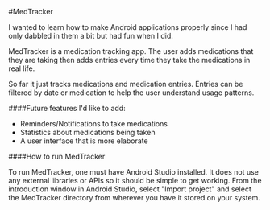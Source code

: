 #MedTracker

I wanted to learn how to make Android applications properly since I had only
dabbled in them a bit but had fun when I did.

MedTracker is a medication tracking app. The user adds medications that they are
taking then adds entries every time they take the medications in real life.

So far it just tracks medications and medication entries. Entries can be filtered
by date or medication to help the user understand usage patterns.

####Future features I'd like to add:

- Reminders/Notifications to take medications
- Statistics about medications being taken
- A user interface that is more elaborate

####How to run MedTracker

To run MedTracker, one must have Android Studio installed. It does not use
any external libraries or APIs so it should be simple to get working. From
the introduction window in Android Studio, select "Import project" and
select the MedTracker directory from wherever you have it stored on your system.
